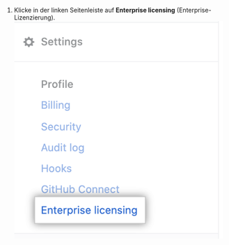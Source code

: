 1. Klicke in der linken Seitenleiste auf **Enterprise licensing** (Enterprise-Lizenzierung). ![Registerkarte „License" (Lizenzierung) auf der Seitenleiste der Einstellungen des Enterprise-Kontos](/assets/images/enterprise/business-accounts/enterprise-licensing-tab.png)
